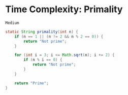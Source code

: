 # Time Complexity: Primality

`Medium`

```java
static String primality(int n) {
    if (n == 1 || (n != 2 && n % 2 == 0)) {
        return "Not prime";
    }

    for (int i = 3; i <= Math.sqrt(n); i += 2) {
        if (n % i == 0) {
            return "Not prime";
        }
    }

    return "Prime";
}
```
